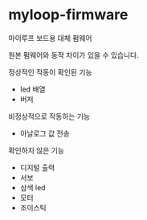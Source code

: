 # myloop-firmware
마이루프 보드용 대체 펌웨어

원본 펌웨어와 동작 차이가 있을 수 있습니다.

정상적인 작동이 확인된 기능
- led 배열
- 버저

비정상적으로 작동하는 기능
- 아날로그 값 전송

확인하지 않은 기능
- 디지털 출력
- 서보
- 삼색 led
- 모터
- 조이스틱
